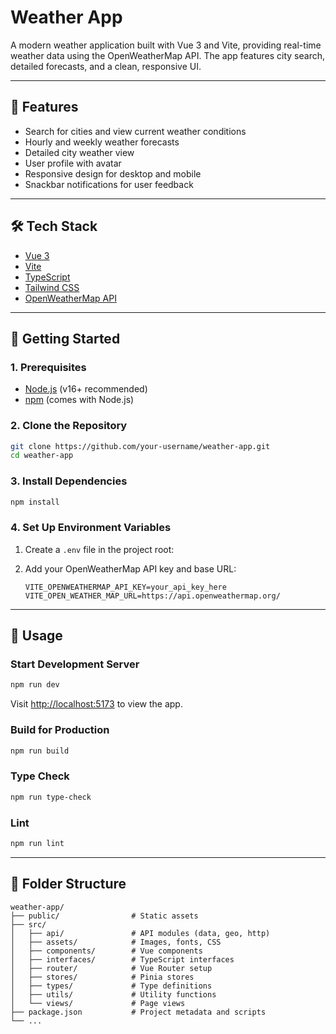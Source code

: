# Weather App

A modern weather application built with Vue 3 and Vite, providing real-time weather data using the OpenWeatherMap API. The app features city search, detailed forecasts, and a clean, responsive UI.

---

## 🌟 Features

- Search for cities and view current weather conditions
- Hourly and weekly weather forecasts
- Detailed city weather view
- User profile with avatar
- Responsive design for desktop and mobile
- Snackbar notifications for user feedback

---

## 🛠️ Tech Stack

- [Vue 3](https://vuejs.org/)
- [Vite](https://vitejs.dev/)
- [TypeScript](https://www.typescriptlang.org/)
- [Tailwind CSS](https://tailwindcss.com/)
- [OpenWeatherMap API](https://openweathermap.org/api)

---

## 🚀 Getting Started

### 1. Prerequisites

- [Node.js](https://nodejs.org/) (v16+ recommended)
- [npm](https://www.npmjs.com/) (comes with Node.js)

### 2. Clone the Repository

```sh
git clone https://github.com/your-username/weather-app.git
cd weather-app
```

### 3. Install Dependencies

```sh
npm install
```

### 4. Set Up Environment Variables

1. Create a `.env` file in the project root:

2. Add your OpenWeatherMap API key and base URL:
   ```env
   VITE_OPENWEATHERMAP_API_KEY=your_api_key_here
   VITE_OPEN_WEATHER_MAP_URL=https://api.openweathermap.org/
   ```

---

## 🏃 Usage

### Start Development Server

```sh
npm run dev
```

Visit [http://localhost:5173](http://localhost:5173) to view the app.

### Build for Production

```sh
npm run build
```

### Type Check

```sh
npm run type-check
```

### Lint

```sh
npm run lint
```

---

## 📁 Folder Structure

```
weather-app/
├── public/                # Static assets
├── src/
│   ├── api/               # API modules (data, geo, http)
│   ├── assets/            # Images, fonts, CSS
│   ├── components/        # Vue components
│   ├── interfaces/        # TypeScript interfaces
│   ├── router/            # Vue Router setup
│   ├── stores/            # Pinia stores
│   ├── types/             # Type definitions
│   ├── utils/             # Utility functions
│   └── views/             # Page views
├── package.json           # Project metadata and scripts
└── ...
```
